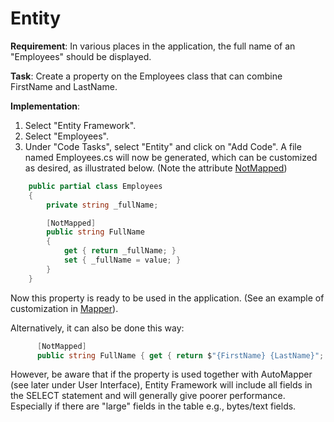 # Entity

**Requirement**: In various places in the application, the full name of an "Employees" should be displayed.

**Task**: Create a property on the Employees class that can combine FirstName and LastName.

**Implementation**:

1. Select "Entity Framework".
2. Select "Employees".
3. Under "Code Tasks", select "Entity" and click on "Add Code". A file named Employees.cs will now be generated, which can be customized as desired, as illustrated below. (Note the attribute [NotMapped](https://learn.microsoft.com/en-us/dotnet/api/system.componentmodel.dataannotations.schema.notmappedattribute?view=net-7.0))

```cs
    public partial class Employees
    {
        private string _fullName;

        [NotMapped]
        public string FullName
        {
            get { return _fullName; }
            set { _fullName = value; }
        }
    }
```

Now this property is ready to be used in the application. (See an example of customization in [Mapper](../UI/Mapper.md)).

Alternatively, it can also be done this way:

```cs
      [NotMapped]
      public string FullName { get { return $"{FirstName} {LastName}"; } }
```

However, be aware that if the property is used together with AutoMapper (see later under User Interface), Entity Framework will include all fields in the SELECT statement and will generally give poorer performance. Especially if there are "large" fields in the table e.g., bytes/text fields.